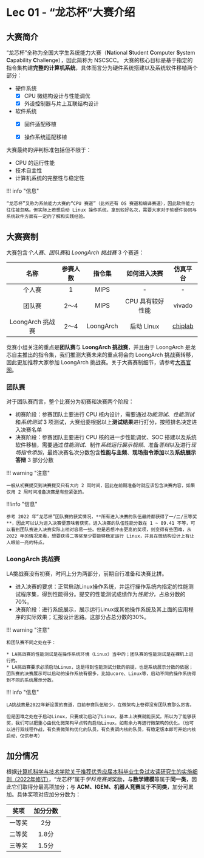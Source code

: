 # Lec 01 - “龙芯杯”大赛介绍

## 大赛简介

“龙芯杯”全称为全国大学生系统能力大赛（**N**ational **S**tudent **C**omputer **S**ystem **C**apability **C**hallenge），因此简称为 NSCSCC。 大赛的核心目标是基于指定的指令集构建**完整的计算机系统**，具体而言分为硬件系统搭建以及系统软件移植两个部分：

- 硬件系统
    - [x] CPU 微结构设计与性能调优
    - [x] 外设控制器与片上互联结构设计
- 软件系统
    - [x] 固件适配移植
    - [x] 操作系统适配移植


大赛最终的评判标准包括但不限于：

* CPU 的运行性能
* 技术自主性
* 计算机系统的完整性与稳定性

!!! info "信息"

    “龙芯杯”又称为系统能力大赛的“CPU 赛道”（此外还有 OS 赛道和编译赛道），因此软件能力往往被忽略。但实际上若想启动 Linux 操作系统，拿到较好名次，需要大家对于软硬件协同与系统软件方面有一定的了解和实践经验。

## 大赛赛制

大赛包含*个人赛*、*团队赛*和 *LoongArch 挑战赛* 3 个赛道：

|       名称      | 参赛人数 |    指令集    |   如何进入决赛   |                        仿真平台                       |
| :-----------: | :--: | :-------: | :--------: | :-----------------------------------------------: |
|      个人赛      |   1  |    MIPS   |      -     |                         -                         |
|      团队赛      |  2～4 |    MIPS   | CPU 具有较好性能 |                       vivado                      |
| LoongArch 挑战赛 |  2～4 | LoongArch |  启动 Linux  | [chiplab](https://gitee.com/loongson-edu/chiplab) |

竞赛小组关注的重点是**团队赛**与 **LoongArch 挑战赛**，并且由于 LoongArch 是龙芯自主推出的指令集，我们推测大赛未来的重点将会向 LoongArch 挑战赛转移，因此更加推荐大家参加 LoongArch 挑战赛。关于大赛赛制细节，请参考[大赛官网](http://www.nscscc.com)。

### 团队赛

对于团队赛而言，整个比赛分为初赛和决赛两个阶段：

* 初赛阶段：参赛团队主要进行 CPU 核内设计，需要通过*功能测试*、*性能测试*和*系统测试* 3 项测试，大赛组委根据以上**测试结果**进行打分，按照排名决定进入决赛名单
* 决赛阶段：参赛团队主要进行 CPU 核的进一步性能调优、SOC 搭建以及系统软件移植，需要通过*性能测试*、制作*系统运行展示视频*、准备*答辩*以及进行*现场指令添加*，最终决赛名次分数包含**性能与主频**、**现场指令添加**以及**系统展示答辩** 3 部分分数

!!! warning "注意"

    一般从初赛提交到决赛提交只有大约 2 周时间，因此在前期准备时就应该包含决赛内容，如果仅用 2 周时间准备决赛是有些紧张的。

!!!info "信息"

    参考 2022 年“龙芯杯”团队赛的获奖情况，**所有进入决赛的队伍最终都获得了一/二/三等奖**，因此可以认为进入决赛便意味着获奖。进入决赛的队伍性能分数在 1 ~ 89.41 不等，可以看到团队赛进入决赛实际上相对容易一些。但是若想冲击更高的奖项，则变得有些困难，从 2022 年的情况来看，想要获得二等奖至少要能够稳定运行 Linux，并且在微结构设计上有让人眼前一亮的特点。

### LoongArch 挑战赛

LA挑战赛没有初赛，时间上分为两部分，前期自行准备和决赛比拼。

* 进入决赛的要求：正常启动Linux操作系统，并运行操作系统内指定的性能测试程序集，得到性能得分。提交的性能测试成绩作为*性能分*，占总分数的70%。
* 决赛阶段：进行系统展示，展示运行Linux或其他操作系统及其上面的应用程序的实际效果；汇报设计思路。这部分占总分数的30%。

!!! warning "注意"

    和团队赛不同之处在于：

    * LA挑战赛的性能测试是在操作系统环境（Linux）当中的；团队赛的性能测试是在裸机上进行的。
    * LA挑战赛要求必须启动Linux，这是得到性能测试分数的前提，也是系统展示分数的依据；团队赛的决赛展示可以启动的操作系统有很多，比如ucore、Linux等，启动不同的操作系统得到不同的系统展示分数。

!!! info "信息"

    LA挑战赛是2022年新设置的赛道，目前参赛队伍较少，在微架构上卷得没有团队赛那么厉害。

    但是困难之处在于启动Linux，只要成功启动了Linux，基本上决赛就能获奖。所以为了能够获奖，我们可以把重心由优化微架构早点转向启动Linux。如有余力再进行微架构的优化。（也可以进行双线程作战，有负责微架构优化的队员，有负责调内核的队员，有稳定版本即可开始内核启动，仅供参考）

## 加分情况

根据[计算机科学与技术学院关于推荐优秀应届本科毕业生免试攻读研究生的实施细则（2022年修订）](https://scce.ucas.ac.cn/index.php/zh-CN/tzgg/3338-2022-8)，“龙芯杯”属于*学科竞赛类*奖励，与**数学建模**等属于**同一类**，因此它们取得分最高项加分；与 **ACM、IGEM、机器人竞赛**属于**不同类**，加分可累加。具体奖项对应加分分数为：

|  奖项 | 加分分数 |
| :-: | :--: |
| 一等奖 |  2分  |
| 二等奖 | 1.8分 |
| 三等奖 | 1.5分 |
